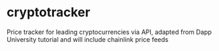 # cryptotracker
Price tracker for leading cryptocurrencies via API, adapted from Dapp University tutorial and will include chainlink price feeds
